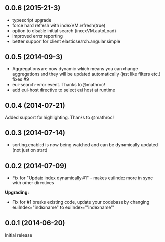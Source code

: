 ## 0.0.6 (2015-21-3)
- typescript upgrade
- force hard refresh with indexVM.refresh(true)
- option to disable initial search (indexVM.autoLoad)
- improved error reporting
- better support for client elasticsearch.angular.simple

## 0.0.5 (2014-09-3)
- Aggregations are now dynamic which means you can change aggregations and they will be updated automatically (just like filters etc.) fixes #9
- eui-search-error event. Thanks to @mathroc! 
- add eui-host directive to select eui host at runtime

## 0.0.4 (2014-07-21)
Added support for highlighting. Thanks to @mathroc!  

## 0.0.3 (2014-07-14)
- sorting.enabled is now being watched and can be dynamically updated (not just on start)

## 0.0.2 (2014-07-09)
- Fix for "Update index dynamically #1" - makes euiIndex more in sync with other directives

**Upgrading:**
- Fix for #1 breaks existing code, update your codebase by changing euiIndex="indexname" to euiIndex="'indexname'"

## 0.0.1 (2014-06-20)

Initial release
